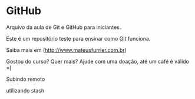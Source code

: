 # GitHub

Arquivo da aula de Git e GitHub para iniciantes.

Este é um repositório teste para ensinar como Git funciona.

Saiba mais em (http://www.mateusfurrier.com.br)



Gostou do curso? Quer mais? Ajude com uma doação, até um café é válido =)

Subindo remoto

utilizando stash
